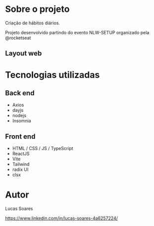 

# Sobre o projeto
Criação de hábitos diários.

Projeto desenvolvido partindo do evento NLW-SETUP organizado pela @rocketseat

## Layout web


# Tecnologias utilizadas
## Back end
- Axios
- dayjs
- nodejs
- Insomnia
## Front end
- HTML / CSS / JS / TypeScript
- ReactJS
- Vite
- Tailwind
- radix UI
- clsx


# Autor

Lucas Soares 

https://www.linkedin.com/in/lucas-soares-4a6257224/


